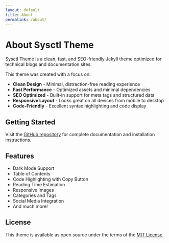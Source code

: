 ```yaml
---
layout: default
title: About
permalink: /about/
---
```


<div class="page-content">
  <h1 class="page-title">About Sysctl Theme</h1>
  
  <p class="lead">Sysctl Theme is a clean, fast, and SEO-friendly Jekyll theme optimized for technical blogs and documentation sites.</p>
  
  <p>This theme was created with a focus on:</p>
  
  <ul>
    <li><strong>Clean Design</strong> - Minimal, distraction-free reading experience</li>
    <li><strong>Fast Performance</strong> - Optimized assets and minimal dependencies</li>
    <li><strong>SEO Optimized</strong> - Built-in support for meta tags and structured data</li>
    <li><strong>Responsive Layout</strong> - Looks great on all devices from mobile to desktop</li>
    <li><strong>Code-Friendly</strong> - Excellent syntax highlighting and code display</li>
  </ul>
  
  <h2>Getting Started</h2>
  
  <p>Visit the <a href="https://github.com/awcodify/sysctl-theme">GitHub repository</a> for complete documentation and installation instructions.</p>
  
  <h2>Features</h2>
  
  <ul>
    <li>Dark Mode Support</li>
    <li>Table of Contents</li>
    <li>Code Highlighting with Copy Button</li>
    <li>Reading Time Estimation</li>
    <li>Responsive Images</li>
    <li>Categories and Tags</li>
    <li>Social Media Integration</li>
    <li>And much more!</li>
  </ul>
  
  <h2>License</h2>
  
  <p>This theme is available as open source under the terms of the <a href="https://github.com/awcodify/sysctl-theme/blob/main/LICENSE">MIT License</a>.</p>
</div>